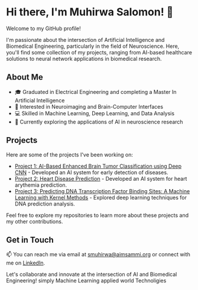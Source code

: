 # Hi there, I'm Muhirwa Salomon! 👋
Welcome to my GitHub profile!

I'm passionate about the intersection of Artificial Intelligence and Biomedical Engineering, particularly in the field of Neuroscience. Here, you'll find some collection of my projects, ranging from AI-based healthcare solutions to neural network applications in biomedical research.

## About Me

- 🎓 Graduated in Electrical Engineering and completing a  Master In Artificial Intelligence
- 🧠 Interested in Neuroimaging and Brain-Computer Interfaces
- 💻 Skilled in Machine Learning, Deep Learning, and Data Analysis
- 🌱 Currently exploring the applications of AI in neuroscience research

## Projects

Here are some of the projects I've been working on:

- [Project 1: AI-Based Enhanced  Brain Tumor Classification using Deep CNN](https://github.com/Muhirwakyeyune/mind_tumor_repo) - Developed an AI system for early detection of diseases.
- [Project 2: Heart Disease Prediction](https://github.com/Muhirwakyeyune/heart_D_prediction) - Developed an AI system for heart arythemia prediction.
- [Project 3: Predicting DNA Transcription Factor Binding Sites: A Machine Learning with Kernel Methods](https://github.com/Muhirwakyeyune/DNA_B_sites) - Explored deep learning techniques for DNA prediction analysis.

Feel free to explore my repositories to learn more about these projects and my other contributions.

## Get in Touch

📫 You can reach me via email at [smuhirwa@aimsammi.org](mailto:smuhirwa@aimsammi.org) or connect with me on [LinkedIn](https://www.linkedin.com/in/muhirwa-salomon-511a66231/).

Let's collaborate and innovate at the intersection of AI and Biomedical Engineering! simply Machine Learning applied world Technoligies
